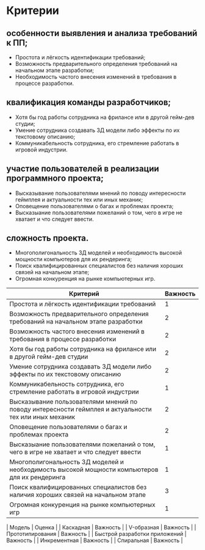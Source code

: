 # Критерии
## особенности выявления и анализа требований к ПП;
- Простота и лёгкость идентификации требований;
- Возможность предварительного определения требований на начальном этапе разработки;
- Необходимость частого внесения изменений в требования в процессе разработки.
## квалификация команды разработчиков;
- Хотя бы год работы сотрудника на фрилансе или в другой гейм-дев студии;
- Умение сотрудника создавать 3Д модели либо эффекты по их текстовому описанию;
- Коммуникабельность сотрудника, его стремление работать в игровой индустрии.
## участие пользователей в реализации программного проекта;
- Высказывание пользователями мнений по поводу интересности геймплея и актуальности тех или иных механик;
- Оповещение пользователями о багах и проблемах проекта;
- Высказыание пользователями пожеланий о том, чего в игре не хватает и что следует ввести.
## сложность проекта.
- Многополигональность 3Д моделей и необходимость высокой мощности компьютеров для их рендеринга;
- Поиск квалифицированных специалистов без наличия хороших связей на начальном этапе;
- Огромная конкуренция на рынке компьютерных игр.

| Критерий | Важность | 
| ------ | ------ |
| Простота и лёгкость идентификации требований | 1 |
| Возможность предварительного определения требований на начальном этапе разработки | 2 |
| Возможность частого внесения изменений в требования в процессе разработки | 2 |
| Хотя бы год работы сотрудника на фрилансе или в другой гейм-дев студии | 2 |
| Умение сотрудника создавать 3Д модели либо эффекты по их текстовому описанию | 2 |
| Коммуникабельность сотрудника, его стремление работать в игровой индустрии | 1 |
| Высказывание пользователями мнений по поводу интересности геймплея и актуальности тех или иных механик | 2 |
| Оповещение пользователями о багах и проблемах проекта | 2 |
| Высказыание пользователями пожеланий о том, чего в игре не хватает и что следует ввести | 1 |
| Многополигональность 3Д моделей и необходимость высокой мощности компьютеров для их рендеринга | 1 |
| Поиск квалифицированных специалистов без наличия хороших связей на начальном этапе | 3 |
| Огромная конкуренция на рынке компьютерных игр | 1 |

| Модель | Оценка | 
| Каскадная | Важность | 
| V-образная | Важность | 
| Прототипирования | Важность | 
| Быстрой разработки приложений | Важность | 
| Инкрементная | Важность | 
| Спиральная | Важность | 

